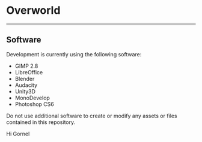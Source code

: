 # Overworld
---
## Software
Development is currently using the following software:

*	GIMP 2.8
*	LibreOffice
*	Blender
*	Audacity
*	Unity3D
*	MonoDevelop
*	Photoshop CS6

Do not use additional software to create or modify any assets or files contained in this repository.

Hi Gornel